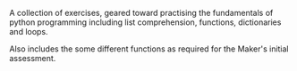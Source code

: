 A collection of exercises, geared toward practising the fundamentals of python programming including list comprehension, functions, dictionaries and loops.

Also includes the some different functions as required for the Maker's initial assessment.
